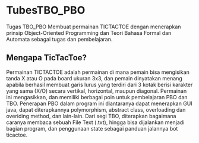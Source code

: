 # TubesTBO_PBO
Tugas TBO_PBO
Membuat permainan TICTACTOE dengan menerapkan prinsip Object-Oriented Programming dan Teori Bahasa Formal dan Automata sebagai tugas dan pembelajaran.

## Mengapa TicTacToe?
Permainan TICTACTOE adalah permainan di mana pemain bisa mengisikan tanda X atau O pada board ukuran 3x3, dan pemain dinyatakan menang apabila berhasil membuat garis lurus yang terdiri dari 3 kotak berisi karakter yang sama (X/O) secara vertikal, horizontal, maupun diagonal. Permainan ini mengasikkan, dan memiliki berbagai poin untuk pembelajaran PBO dan TBO. Penerapan PBO dalam program ini diantaranya dapat menerapkan GUI java, dapat diterapkannya polymorphism, abstract class, overloading dan overiding method, dan lain-lain. Dari segi TBO, diterapkan bagaimana caranya membaca sebuah File Text (.txt), hingga bisa dijalankan menjadi bagian program, dan penggunaan state sebagai panduan jalannya bot ticactoe.
